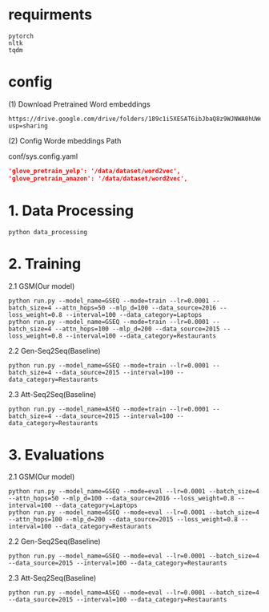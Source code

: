 # requirments

```shell
pytorch
nltk
tqdm
```

# config

(1) Download Pretrained Word embeddings

```shell
https://drive.google.com/drive/folders/189c1i5XESAT6ibJbaQ8z9WJNWA0hUWeE?usp=sharing
```

(2) Config Worde mbeddings Path

conf/sys.config.yaml

```json
'glove_pretrain_yelp': '/data/dataset/word2vec',
'glove_pretrain_amazon': '/data/dataset/word2vec',
```

# 1. Data Processing

```shell
python data_processing
```

# 2. Training

2.1 GSM(Our model)

```shell
python run.py --model_name=GSEQ --mode=train --lr=0.0001 --batch_size=4 --attn_hops=50 --mlp_d=100 --data_source=2016 --loss_weight=0.8 --interval=100 --data_category=Laptops
python run.py --model_name=GSEQ --mode=train --lr=0.0001 --batch_size=4 --attn_hops=100 --mlp_d=200 --data_source=2015 --loss_weight=0.8 --interval=100 --data_category=Restaurants
```

2.2 Gen-Seq2Seq(Baseline)

```shell
python run.py --model_name=GSEQ --mode=train --lr=0.0001 --batch_size=4 --data_source=2015 --interval=100 --data_category=Restaurants
```

2.3 Att-Seq2Seq(Baseline)

```shell
python run.py --model_name=ASEQ --mode=train --lr=0.0001 --batch_size=4 --data_source=2015 --interval=100 --data_category=Restaurants
```

# 3. Evaluations

2.1 GSM(Our model)

```shell
python run.py --model_name=GSEQ --mode=eval --lr=0.0001 --batch_size=4 --attn_hops=50 --mlp_d=100 --data_source=2016 --loss_weight=0.8 --interval=100 --data_category=Laptops
python run.py --model_name=GSEQ --mode=eval --lr=0.0001 --batch_size=4 --attn_hops=100 --mlp_d=200 --data_source=2015 --loss_weight=0.8 --interval=100 --data_category=Restaurants
```

2.2 Gen-Seq2Seq(Baseline)

```shell
python run.py --model_name=GSEQ --mode=eval --lr=0.0001 --batch_size=4 --data_source=2015 --interval=100 --data_category=Restaurants
```

2.3 Att-Seq2Seq(Baseline)

```shell
python run.py --model_name=ASEQ --mode=eval --lr=0.0001 --batch_size=4 --data_source=2015 --interval=100 --data_category=Restaurants
```

